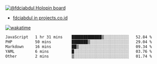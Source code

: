 [![@fdciabdul Holopin board](https://holopin.io/api/user/board?user=fdciabdul)](https://holopin.io/@fdciabdul)

- [fdciabdul in projects.co.id](https://projects.co.id/public/browse_users/view/496e26/fdciabdul)



[![wakatime](https://wakatime.com/badge/user/87646243-158a-4241-a3cb-668e1fa2dbb8.svg)](https://wakatime.com/@87646243-158a-4241-a3cb-668e1fa2dbb8)
<!--START_SECTION:waka-->

```txt
JavaScript   1 hr 31 mins    █████████████▒░░░░░░░░░░░   52.84 %
PHP          50 mins         ███████▒░░░░░░░░░░░░░░░░░   29.04 %
Markdown     16 mins         ██▒░░░░░░░░░░░░░░░░░░░░░░   09.34 %
YAML         6 mins          █░░░░░░░░░░░░░░░░░░░░░░░░   03.76 %
Other        2 mins          ▒░░░░░░░░░░░░░░░░░░░░░░░░   01.74 %
```

<!--END_SECTION:waka-->
